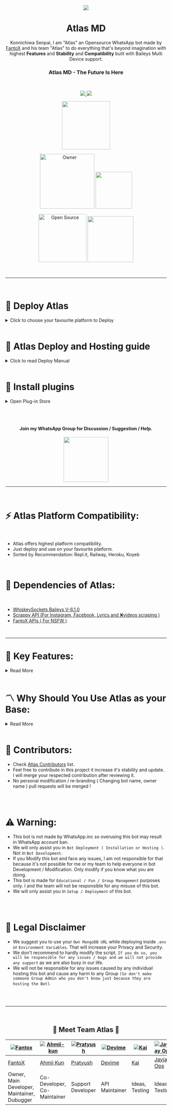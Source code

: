 <p align="center">
<a href="https://github.com/FantoX001/Atlas-MD">
    <img src="https://i.imgur.com/MClOeqe.jpeg">
  </a>

<h1 align="center"> Atlas MD
</h1>

<p align="center"> 
Konnichiwa Senpai, I am "Atlas" an Opensource WhatsApp bot made by <a href="https://github.com/FantoX001">FantoX</a> and his team "Atlas" to do everything that's beyond imagination with highest <b>Features</b> and <b>Stability</b> and <b>Compatibility</b> built with Baileys Multi Device support.

<h3 align="center"> Atlas MD - The Future Is Here
</h4>

<br>

<p align="center">
  <a href="https://github.com/FantoX001/Atlas-MD/fork">
    <img src="https://img.shields.io/github/forks/FantoX001/Atlas-MD?label=Fork&style=social">
    
    
  <a href="https://github.com/FantoX001/Atlas-MD/stargazers">
    <img src="https://img.shields.io/github/stars/FantoX001/Atlas-MD?style=social">
  </a>
<p align="center">
<a href="https://github.com/FantoX001/Atlas-MD"><img src="https://hits.seeyoufarm.com/api/count/incr/badge.svg?url=https%3A%2F%2Fgithub.com%2FFantoX001%2FAtlas-MD&count_bg=%23FFA305&title_bg=%23555555&icon=&icon_color=%23E7E7E7&title=People+Visited&edge_flat=false)](https://hits.seeyoufarm.com" width="150px" /></a>
</p>


  
<p align="center">
<a href="https://github.com/FantoX001"><img title="Owner" src="https://img.shields.io/badge/Owner-Team Atlas-white.svg?style=for-the-badge&logo=github" width="170px"></a>

 <a href="https://github.com/FantoX001/Atlas-MD/blob/main/LICENSE.md">
  
<img src='https://img.shields.io/github/license/FantoX001/Atlas-MD?color=%231e81b0&style=for-the-badge' width="114px">

<p align="center">
<a href="https://github.com/FantoX001"><img title="Open Source" src="https://img.shields.io/badge/Open%20Source-YES-green.svg?style=for-the-badge" width="150px"></a>
<a href="https://github.com/FantoX001"><img title="" src="https://img.shields.io/badge/Maintained-YES-green.svg?style=for-the-badge" width="143px"></a>
</p>
<br>

---
 <br>
 
 # 🧩 Deploy Atlas
     
<details close>
<summary>Click to choose your favourite platform to Deploy</summary>
 
<br><br>   
    
<h4 align="center"> Deploy on Repl.it
</h4>

<p align="center" >
    <a href="https://repl.it/github/FantoX001/Atlas-MD">
    <img src="https://i.ibb.co/zrB5kMh/deploy-on-repl.jpg" width="170px" alt="Deploy on Heroku" >
    </a>
    <br>     
    <a href="https://youtu.be/R-_DU73UH8Q"><img src="https://i.ibb.co/71mYRh4/116-1161192-podcast-subscribe-listen-button-youtube-sign-hd-png.png" alt="Watch tutorial on YouTube" border="0"  width="105">
    </a>
</p>

<p align="center" >
    <br>
    __________________________
    <br>
</p>   
      
      
      
<h4 align="center"> Deploy on Railway 
</h4>
  
<p align="center">
    <a href="https://railway.app/new/template/Gts2Zx?referralCode=f3gg2m">
    <img src="https://railway.app/button.svg" alt="Deploy on Railway" width="170px">
    </a>
    <br>
    <a href="https://youtu.be/Qs6ryWnEtu8"><img src="https://i.ibb.co/71mYRh4/116-1161192-podcast-subscribe-listen-button-youtube-sign-hd-png.png" alt="Watch tutorial on YouTube" border="0"  width="105">
    </a>
</p>

<p align="center" >
    <br>
    __________________________
    <br>
</p>

<br>
      
<h4 align="center"> Deploy on Koyeb
</h4>
      
<p align="center">
    <a href="https://app.koyeb.com/apps/deploy?type=docker&image=quay.io/fantox001/atlas-md:main&env[PORT]=8000&env[PREFIX]=-&&env[MONGODB]=mongodb+srv://fantox001:zjmbvgwr52@cluster0.qh05pl9.mongodb.net/?retryWrites=true&w=majority&&env[SESSION_ID]=enterYourSession&&env[MODS]=918101187835,919735940276&&env[TENOR_API_KEY]=AIzaSyCyouca1_KKy4W_MG1xsPzuku5oa8W358c&&env[PACKNAME]=Miku-Nakano&&env[AUTHOR]=FantoX&&name=atlas">
    <img src="https://www.koyeb.com/static/images/deploy/button.svg" alt="Deploy on Koyeb" width="155px">
    </a>
   <br>     
    <a href="https://youtu.be/OvNnpK1Gx6Y"><img src="https://i.ibb.co/71mYRh4/116-1161192-podcast-subscribe-listen-button-youtube-sign-hd-png.png" alt="Watch tutorial on YouTube" border="0"  width="105">
    </a>
</p>


<p align="center" >
    <br>
    __________________________
    <br>
</p>


<br>
 
<h4 align="center"> Deploy on Heroku
</h4>

</p>

<p align="center" >
    <a href="https://heroku.com/deploy?template=https://github.com/FantoX001/Atlas-MD">
    <img src="https://www.herokucdn.com/deploy/button.png" width="160px" alt="Deploy on Heroku" >
    </a>

</p>

<p align="center" >
    <br>
    __________________________
    <br>
</p>


<br>


<h4 align="center"> Deploy on Mogenius
</h4>
  
<p align="center">
    <a href="https://studio.mogenius.com/">
    <img src="https://www.cloudflare.com/static/90073b1e5bd8a0765640a20febb3dc22/mogenius_logo_quer.png" alt="Deploy on Mogenius" width="170px">
    </a>
    
</p>

<p align="center" >
    <br>
    __________________________
    <br>
</p>

<br>

<h4 align="center"> Deploy on Uffizzi
</h4>
  
<p align="center">
    <a href="https://www.uffizzi.com/">
    <img src="https://i.ibb.co/Y29Kv4X/Screenshot-195.png" alt="Deploy on Uffizzi" width="125px">
    </a>
    
</p>

<p align="center" >
    <br>
    __________________________
    <br>
</p>


<br>

<h4 align="center"> Deploy on BoxMineWorld
</h4>
  
<p align="center">
    <a href="https://dash.boxmineworld.com/">
    <img src="https://graph.org/file/2af0e67f320986702ea24.jpg" alt="Deploy on Boxmineworld" width="175px">
    </a>
    
</p>

<p align="center" >
    <br>
    __________________________
    <br>
</p>



</details>

<br>


    
    
# 📑 Atlas Deploy and Hosting guide

<details close>
<summary>Click to read Deploy Manual</summary>    
    
## 🔶 Repl.it Deploy:
      
- [Fork Main Repo](https://github.com/FantoX001/Atlas-MD/fork)
- Create a MongoDB URL. Need help? Watch this short 1 minute [Video Guide](https://youtube.com/shorts/pIHvoXkwmq4?feature=share) for MongoDB URL.
- Click on `Deploy to Repl.it` button ( `For those who didn't modified bot.`). In other case (`For those who modified bot.`) edit README.md file and chage the repo link of Repl.it deply button from `https://github.com/Fantox01/Atlas-MD` to your fork URL `https://github.com/<Your GitHub Username>/<Your Atlas fork repo name>`.
- After cloning is done in Repl.it go to `Secrets` in your Repl.it project and put these values (Mandatory).
  
<br>
      
KEY | VALUE
-- | --
MODS | Phone numbers in this format (`918101187876`,`925897863489`) without `+` or `SPACE`.
MONGODB | Your MongoDB URL
SESSION_ID | Any random value (`EX: gwfdrte5678`) and `keep it copied`.
PREFIX | Any single special character except `@` (`Ex: . or / or * or , etc.`)
TENOR_API_KEY | Your tenor API key if you have. Or use this public one: `AIzaSyCyouca1_KKy4W_MG1xsPzuku5oa8W358c`
  
<br>
      
- Next click on `Green Play button` in Repl.it to start bot installation.
- After it's deployed an webpage should appear just put your Previously copied `Session ID` and click on `Get QR`.
- Scan the QR from WhatsApp ---> Linked devices ---> Link a device.
- After connecting come back to Repl.it and copy that Website (Webview) link from Repl.it.
- Next create a [UptimeRobot](https://uptimerobot.com/?rid=40f9e46fb079d4) account and add that copied lin kas an `HTTPS` monitor in UptimeRobot.
- UptimeRobot will prevent Repl.it's auto sleep.
- If you are having issues follow [Repl.it Deploy Tutorial](https://youtu.be/R-_DU73UH8Q).
      
<br><br>
      
      
      
## ⚛️ Heroku Deploy:
      
- [Fork Main Repo](https://github.com/FantoX001/Atlas-MD/fork)
- Create a MongoDB URL. Need help? Watch this short 1 minute [Video Guide](https://youtube.com/shorts/pIHvoXkwmq4?feature=share) for MongoDB URL.
- Click on `Deploy to Heroku` button ( `For those who didn't modified bot.`). In other case (`For those who modified bot.`) edit README.md file and chage the repo link of Repl.it deply button from `https://github.com/Fantox01/Atlas-MD` to your fork URL `https://github.com/<Your GitHub Username>/<Your Atlas fork repo name>` also got to `app.json` and change `Website` ans `Repository` link from my link to your link. Then click on `Deploy to Heroku` button.
- Then put these values in environment variables accordint to instructions (Mandatory).
  
<br>
      
KEY | VALUE
-- | --
MODS | Phone numbers in this format (`918101187876`,`925897863489`) without `+` or `SPACE`.
MONGODB | Your MongoDB URL
SESSION_ID | Any random value (`EX: gwfdrte5678`) and `keep it copied`.
PREFIX | Any single special character except `@` (`Ex: . or / or * or , etc.`)
TENOR_API_KEY | Your tenor API key if you have. Or use this public one: `AIzaSyCyouca1_KKy4W_MG1xsPzuku5oa8W358c`
  
<br>
      
- Next start deploy and wait for 3-4 minutes.
- After it's done click on `Manage App`.
- Next go to `Recources` then turn on `Web: npm start` and disable other one `If there is any other button.`
- After that go to More ---> view logs and wait for qr to appear.
- When you see broken QRs are appearing chick on `Open app` and put your Previously copied `Session ID` and click on `Get QR`.
- Scan the QR from WhatsApp ---> Linked devices ---> Link a device.
      
<br><br>      
      
    
      
## 🔷 Railway Deploy:   
- [Fork Main Repo](https://github.com/FantoX001/Atlas-MD/fork)
- Create a MongoDB URL. Need help? Watch this short 1 minute [Video Guide](https://youtube.com/shorts/pIHvoXkwmq4?feature=share) for MongoDB URL.
- Click on `Deploy to Railway` button ( `For those who didn't modified bot.`). If you modified bot and want to deploy your modified version in Railway then that button will not help you. Go to Railway website and deploy github repo from there manually.
- Those who are deploying through button: Put all necessary details there according to instructions given there.
- Those who are deploying manually from Railway website put these `Enviroment Variables` before start deploying ( Mandatory).
      
<br>
      
KEY | VALUE
-- | --
MODS | Phone numbers in this format (`918101187876`,`925897863489`) without `+` or `SPACE`.
MONGODB | Your MongoDB URL
SESSION_ID | Any random value (`EX: gwfdrte5678`) and `keep it copied`.
PREFIX | Any single special character except `@` (`Ex: . or / or * or , etc.`)
TENOR_API_KEY | Your tenor API key if you have. Or use this public one: `AIzaSyCyouca1_KKy4W_MG1xsPzuku5oa8W358c`
  
<br>      
 
- 5-6 minutes later when Deploy is completed click on that generated domain to go to QR page.
- just put your Previously copied `Session ID` and click on `Get QR`.
- Scan the QR from WhatsApp ---> Linked devices ---> Link a device.
- If you are having issues follow [Railway Deploy Tutorial](https://youtu.be/Qs6ryWnEtu8).
      
<br><br> 
      
      
      
      
## ❇️ Koyeb Deploy:   
- [Fork Main Repo](https://github.com/FantoX001/Atlas-MD/fork)
- Create a MongoDB URL. Need help? Watch this short 1 minute [Video Guide](https://youtube.com/shorts/pIHvoXkwmq4?feature=share) for MongoDB URL.
- Click on `Deploy to Railway` button ( `For those who didn't modified bot.`). If you modified bot and want to deploy your modified version `I'm sorry to say as Koyeb works through Quay.io hosted docker so you can't deploy your modified version in fully 100% working state.` Though you can deploy manually your Github repo in Koyeb but in that case bot's 100% commands will not work.
- Those who are deploying through button: Put all necessary details there according to instructions given there (Don't forget to change MongoDB URL an put your URL).
- Those who are deploying manually from Koyeb website put these `Enviroment Variables` before start deploying ( Mandatory).
      
<br>
      
KEY | VALUE
-- | --
MODS | Phone numbers in this format (`918101187876`,`925897863489`) without `+` or `SPACE`.
MONGODB | Your MongoDB URL
SESSION_ID | Any random value (`EX: gwfdrte5678`) and `keep it copied`.
PREFIX | Any single special character except `@` (`Ex: . or / or * or , etc.`)
TENOR_API_KEY | Your tenor API key if you have. Or use this public one: `AIzaSyCyouca1_KKy4W_MG1xsPzuku5oa8W358c`
  
<br>
      
- 10 minutes later when Deploy is completed click on that generated weblink to go to QR page.
- just put your Previously copied `Session ID` and click on `Get QR`.
- Scan the QR from WhatsApp ---> Linked devices ---> Link a device.
- If you are having issues follow [Koyeb Deploy Tutorial](https://youtu.be/OvNnpK1Gx6Y).  
  

<br><br>
      
  
## 🪟 CMD / VS Code / Powershell / Terminal Deployment Method 

- [Download Updated code](https://github.com/FantoX001/Atlas-MD/archive/refs/heads/main.zip) from Main GitHub Repo or Download from your Forked Repo.
- Extract the `.zip` and open Vs code / Cmd / Powershell / Terminal in that directory and give thesse following commands one-by-one:
- Rename `.env.example` to `.env` and fill in the required details in `.env` file and `config.js` (Mandatory).

```
npm i
npm start
```

- To get new QR if you logged out from the WhatsApp linked device section go to `.env` file and change `SESSION_ID` to any random string and save it by clicking on `Commit Changes`.

### ✧ Requirements for CMD/VS code istallation:
- [Node.js](https://nodejs.org/en/download/)
- [Git](https://github.com/git-guides/install-git)
- FFmpeg ( [for Windows](https://www.geeksforgeeks.org/how-to-install-ffmpeg-on-windows/) or [for Linux](https://www.tecmint.com/install-ffmpeg-in-linux/) or [for Mac](https://ffmpeg.org/download.html) )
- Libwebp (Not necesary for Windows).

Note: If you don't pre-install these before CMD / VS code Installation bot will not start!
</br> 

---
<br>  
      

## 🐧 UserLand Deployment Method (Not Recommented a bit)


#### ⚜️ Download `UserLand` application old version ( 3.1.2 ) from [Here](https://m.apkpure.com/userland-linux-on-android/tech.ula/variant/3.1.2-APK).
#### ⚜️ Install `Debian` terminal in userland.
#### ⚜️ Rename `.env.example` to `.env` and fill in the required details in `.env` file and `config.js` (Mandatory).

</p>

### UserLand commands:


```
sudo apt update
sudo apt upgrade
sudo apt install bash
sudo apt-get install libwebp-dev
sudo apt install git
sudo apt install nodejs -y
sudo apt install ffmpeg -y
sudo apt install wget
sudo apt install npm
sudo apt install imagemagick

git clone https://github.com/FantoX001/Atlas-MD

ls
cd Atlas-MD
npm i


cd
npm install --global yarn
yarn add sharp
sudo apt install curl


curl -sL https://deb.nodesource.com/setup_18.x | sudo -E bash -


sudo apt-get install -y nodejs
yarn add sharp
cd Atlas-MD
npm i
npm start

``` 
- Note in `git clone <my bot's repo>` section your can use Your customised bot's github link too (For that make sure you [Forked](https://github.com/FantoX001/Atlas-MD/fork) this repo and modified `.env` file and `config.js`).
- This method will work on most other bots too.

#### 📌 To stop a bot in Userland
- Tap on `CTRL` button then tap on `C` from keyboard

#### 📌 To start bot again ( While you are inside Atlas-MD folder {use `cd Atlas-MD` to get inside the folder} )
- `npm start` or use `yarn start` to start bot again.


#### 📌 Start bot after UserLand session is cleared
```
cd Atlas-MD
npm start
```
#### 📌 What to do if you logged out from the WhatsApp linked device section and want to get new qr to login
- Go to your GitHub fork of this bot and open `.env` file and change `SESSION_ID` to any random string and save it by clicking on `Commit Changes`.
- Then open `UserLand` and run these commands one-by-one:

```
cd Atlas-MD
git fetch origin
git merge origin/main
npm start
```


#### ⚜️ Note as UserLand is a physical server so you must keep on your internet connection active to make sure bot works. Otherwise bot will be down.
<br><br>

</details> 
    
<br>
    
# 🔖 Install plugins
     
<details close>
<summary>Open Plug-in Store</summary>
    
## 🪟 Audio Edit plug-in
**〽️ Description:** This plugin conatains 8 audio modification commands using "**ffmpeg**" <br><br>
**🧲️ Plug-in installation url:** 
```
https://gist.githubusercontent.com/FantoX001/b818960e024c541e155f948db34a2da2/raw/f6771fbd4c615a64eafb92d53e7627276f20167a/audio-edit.js
```
💡 [Plug-in Source Code ↗](https://gist.github.com/FantoX001/b818960e024c541e155f948db34a2da2)
<br><br>

## 🪟 Image Edit plug-in
**〽️ Description:** This plugin conatains 4 image manipulation commands.<br><br>
**🧲️ Plug-in installation url:** 
```
https://gist.githubusercontent.com/FantoX001/b48fd5040b2cd83e5e331c0d2c974871/raw/909c5a6a32cfcb2dbb965f1ee2a5e3025802de5b/image-edit.js
```
💡 [Plug-in Source Code ↗](https://gist.github.com/FantoX001/b48fd5040b2cd83e5e331c0d2c974871)
<br><br>
    
## 🪟 Text to Speech plug-in
**〽️ Description:** This plugin conatains text-to-speech functionality with 7 languages using "**google text to speech engine**" <br><br>
**🧲️ Plug-in installation url:** 
```
https://gist.githubusercontent.com/FantoX001/109e3f04e70ca2edeb8d47072bbd0499/raw/84de4d44994fcb8b9f315a2be41eac062378df01/text-to-speech.js
```
💡 [Plug-in Source Code ↗](https://gist.github.com/FantoX001/109e3f04e70ca2edeb8d47072bbd0499)
<br><br>
    
## 🪟 Logo Maker plug-in
**〽️ Description:** This plugin conatains 40 logo maker commands. <br><br>
**🧲️ Plug-in installation url:** 
```
https://gist.githubusercontent.com/FantoX001/b8e4a9782623c6197c10f68aa798a548/raw/7466871764434cf4c2ee30b15aac871e5db48a74/logo-maker.js
```
💡 [Plug-in Source Code ↗](https://gist.github.com/FantoX001/b8e4a9782623c6197c10f68aa798a548)
<br><br>
    
## 🪟 Chat GPT plug-in
**〽️ Description:** This plugin conatains 2 main Open AI tools which are "**ChatGPT**" and "**Dall-E**" <br><br>
**🧲️ Plug-in installation url:** 
```
https://gist.githubusercontent.com/FantoX001/ec3e327c9711b1d3059cc26b8b7945be/raw/9396030969cbf0f24ad1c318a9035540ce4577b2/chat-GPT.js
```
💡 [Plug-in Source Code ↗](https://gist.github.com/FantoX001/ec3e327c9711b1d3059cc26b8b7945be)
<br><br>
    
## 🪟 Fun Commands plug-in
**〽️ Description:** This plugin conatains 17 funny commands. <br><br>
**🧲️ Plug-in installation url:** 
```
https://gist.githubusercontent.com/FantoX001/e4df3eb3cc06baaccce3130a29262b30/raw/4c9b280fe527891f4d935b36b1c06e7f2fda9f6f/fun.js
```
💡 [Plug-in Source Code ↗](https://gist.github.com/FantoX001/e4df3eb3cc06baaccce3130a29262b30)
<br><br>
    
## 🪟 Tiktok Downloader plug-in
**〽️ Description:** This plugin conatains 4 tiktok video downloader commands. <br><br>
**🧲️ Plug-in installation url:** 
```
https://gist.githubusercontent.com/FantoX001/481b039ef502a56339374b29b7491695/raw/854ed660349cc3fd45de89ce137721c674a03ec3/tiktokdl.js
```
💡 [Plug-in Source Code ↗](https://gist.github.com/FantoX001/481b039ef502a56339374b29b7491695)
<br><br>
    
## 🪟 Anime NSFW Image plug-in
**〽️ Description:** This plugin conatains 100 anime NSFW image commands using my own API<br><br>
**🧲️ Plug-in installation url:** 
```
https://gist.githubusercontent.com/FantoX001/804c106f1f2fb1ae46e9bd63f854069d/raw/1fd9ef61ce9a893afab56c04c670979827c2cc6c/nsfw-image.js
```
<br><br>


</details> 

<br><br>  
    
    

<h4 align="center"> Join my WhatsApp Group for Discussion / Suggestion / Help.
</h4>

<p align="center" >
<a href="https://cutt.ly/AtlasSupportStrict"><img src="https://img.shields.io/badge/Join Group-25D366?style=for-the-badge&logo=whatsapp&logoColor=white" width="140px">
</a>
</p>
    
---
<br>
    

# ⚡️ Atlas Platform Compatibility:
<br>

- Atlas offers highest platform compatibility.
- Just deploy and use on your favourite platform.
- Sorted by Recommendation: Repl.it, Railway, Heroku, Koyeb
      
<br>
      
# 💫 Dependencies of Atlas:

<br>

- [WhiskeySockets Baileys V-6.1.0](https://github.com/WhiskeySockets/Baileys)
- [Scrappy API (For Instagram, Facebook, Lyrics and ❌videos scraping )](https://github.com/FantoX001/Scrappy-API)
- [FantoX APIs ( For NSFW )](https://fantox-api.vercel.app/)

<br>

---
# 🎀 Key Features:


<details close>
<summary>Read More</summary>
      
<br>

- Read [PublicKeys.md](https://github.com/FantoX001/Atlas-MD/blob/main/PublicKeys.md) to use our `provided public keys` if you are lazy to create your own. We have already provided everying you need to run the bot.
- Changeable between `20 added Characters` ( Atlas, Power, Makima, Denji, Zero Two, Chika, Miku, Marin Kitagawa ) and more can be added by user inside `BotCharacters.js` file. Type `-charlist` command to get character list.
- Fully powered by MongoDb ( 3 databases added ).
- Self / Public / Private mode.
- Single prefix ( "-" ).
- RPG and Economy added ( More coming soon ).
- Group Chatbot / Dm Chatbot ( Only reply on quoted messages and and be turned off ).
- 100+ NSFW commands ( Using my own API ). Visit: [My API Page](https://fantox-api.vercel.app) for more info. 
- Highest Commands and Features.
- User Banning / Group Banning.
- Highest Security compared to most other public bots.

</details>    
    
<br>
     

# 〽️ Why Should You Use Atlas as your Base:

      
<details close>
<summary>Read More</summary>

<br>

- Atlas is a `fully open source` bot which means `no copyright`.
- Atlas is a `multi character bot` which means you can `change bot's character` to any of the 8 added characters or add more characters by yourself.
- Atlas is a `multi database bot` which means you can use 3 different databases at the same time.
- Atlas is a `multi mode` bot which means you can use it in `Self / Public / Private` mode.
- Atlas has a pre installed chatbot which means you can use it as a `group chatbot and dm chatbot`.
- Atlas has `Highest NSFW (100+)` which means you can use it as a `nsfw bot`.
- Atlas has 300+ commands.
- Atlas doesn't store your `Session File` locally which means it's `safe` and `secure`.
- Atlas has `RPG and Economy` which means you can use it as a `RPG Bot` or `Casino Bot`.
- Atlas has `User Banning / Group Banning` which means you can use it as a `Anti Spam Bot`.
- Atlas is a Folder Type bot which represents `Highest Stability`, `Highest Performance` and `Developer / User friendly`.
- Atlas comes with [MIT](https://github.com/FantoX001/Atlas-MD/blob/main/LICENSE.md) License which means you can use it as a `base for your own bot` and can `modify it as you want` and can `add your own features`.

</details> 
    
<br>
      


# 🧣 Contributors:

- Check [Atlas Contributors](https://github.com/FantoX001/Atlas-MD/graphs/contributors) list.
- Feel free to contribute in this project it increase it's stability and update. I will merge your respected contribution after reviewing it.
- No personal modification / re-branding ( Changing bot name, owner name ) pull requests will be merged !
    
<br><br>

# ⚠️ Warning:
    
- This bot is not made by WhatsApp.inc so overusing this bot may result in WhatsApp account ban.
- We will only assist you in `Bot Deployment ( Installation or Hosting )`. Not in `Bot Development`.
- If you Modify this bot and face any issues, I am not responsible for that because it's not possible for me or my team to help everyone in bot Development / Modification. Only modify if you know what you are doing.
- This bot is made for `Educational / Fun / Group Management` purposes only. I and the team will not be responsible for any misuse of this bot.
- We will only assist you in `Setup / Deployment` of this bot.

<br><br>

# 📛 Legal Disclaimer

- We suggest you to use your `Own MongoDB URL` while deploying inside `.env` or `Environment Variables`. That will increase your Privacy and Security.
- We don't recommend to hardly modify the script. `If you do so, you will be responsible for any issues / bugs and we will not provide any support` as we are also busy in our life.
- We will not be responsible for any issues caused by any individual hosting this bot and cause any harm to any Group `(So don't make someone Group Admin who you don't know just because they are hosting the Bot)`.

<br><br>

---
<br>

<h2 align="center">🔰 Meet Team Atlas 🔰
</h2>

[![Fantox](https://github.com/FantoX001.png)](https://github.com/FantoX001)  | [![Ahmii-kun](https://github.com/Ahmii-kun.png)](https://github.com/Ahmii-kun) | [![Pratyush](https://github.com/pratyush4932.png)](https://github.com/pratyush4932) | [![Devime](https://github.com/Devime69.png)](https://github.com/Devime69) | [![Kai](https://github.com/Kai0071.png)](https://github.com/Kai0071) | [![JayJay Ops](https://github.com/jayjay-ops.png)](https://github.com/jayjay-ops)
----|----|----|----|----|----
[FantoX](https://github.com/FantoX001)  | [Ahmii Kun](https://github.com/Ahmii-kun) | [Pratyush](https://github.com/pratyush4932) | [Devime](https://github.com/Devime69) | [Kai](https://github.com/Kai0071) | [Jayjay Ops](https://github.com/jayjay-ops)
Owner, Main Developer, Maintainer, Dubugger  | Co-Developer, Co-Maintainer | Support Developer | API Maintainer | Ideas, Testing | Ideas, Testing
